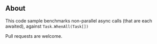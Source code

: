 ## About
This code sample benchmarks non-parallel async calls (that are each awaited), against `Task.WhenAll(Task[])`

Pull requests are welcome.
